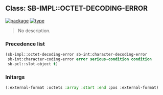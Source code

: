 ## Class: SB-IMPL::OCTET-DECODING-ERROR
[![package](https://img.shields.io/badge/Package-SB--IMPL-5f9ea0.svg?style=social&colorA=999999)](../) [![type](https://img.shields.io/badge/Type-Class-5f9ea0.svg?style=social&colorA=999999)](../#class) 

> No description.

### Precedence list
```cl
(sb-impl::octet-decoding-error sb-int:character-decoding-error
 sb-int:character-coding-error error serious-condition condition
 sb-pcl::slot-object t)
```
### Initargs
```cl
(:external-format :octets :array :start :end :pos :external-format)
```

